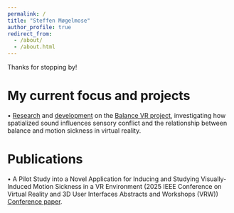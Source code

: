 ```yaml
---
permalink: /
title: "Steffen Møgelmose"
author_profile: true
redirect_from: 
  - /about/
  - /about.html
---
```


Thanks for stopping by!

My current focus and projects
======
• [Research](https://ieeexplore.ieee.org/document/10972842) and [development](...\_portfolio\portfolio-balance-VR.md) on the [Balance VR project](https://melcph.create.aau.dk/), investigating how spatialized sound influences sensory conflict and the relationship between balance and motion sickness in virtual reality.


Publications
======
• A Pilot Study into a Novel Application for Inducing and Studying Visually-Induced Motion Sickness in a VR Environment (2025 IEEE Conference on Virtual Reality and 3D User Interfaces Abstracts and Workshops (VRW)) [Conference paper](https://ieeexplore.ieee.org/document/10972842).